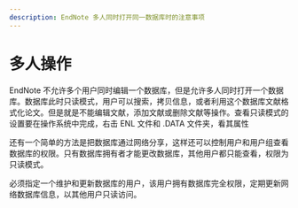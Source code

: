 ```yaml
---
description: EndNote 多人同时打开同一数据库时的注意事项
---
```


# 多人操作

EndNote 不允许多个用户同时编辑一个数据库，但是允许多人同时打开一个数据库。数据库此时只读模式，用户可以搜索，拷贝信息，或者利用这个数据库文献格式化论文。但是就是不能编辑文献，添加文献或删除文献等操作。查看只读模式的设置要在操作系统中完成，右击 ENL 文件和 .DATA 文件夹，看其属性

还有一个简单的方法是把数据库通过网络分享，这样还可以控制用户和用户组查看数据库的权限。只有数据库拥有者才能更改数据库，其他用户都只能查看，权限为只读模式。

必须指定一个维护和更新数据库的用户，该用户拥有数据库完全权限，定期更新网络数据库信息，以其他用户只读访问。

